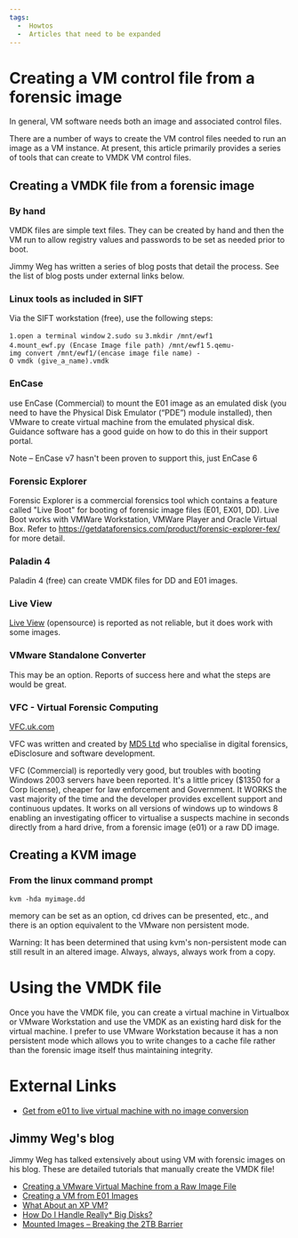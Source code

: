 ```yaml
---
tags:
  -  Howtos
  -  Articles that need to be expanded
---
```

# Creating a VM control file from a forensic image

In general, VM software needs both an image and associated control
files.

There are a number of ways to create the VM control files needed to run
an image as a VM instance. At present, this article primarily provides a
series of tools that can create to VMDK VM control files.

## Creating a VMDK file from a forensic image

### By hand

VMDK files are simple text files. They can be created by hand and then
the VM run to allow registry values and passwords to be set as needed
prior to boot.

Jimmy Weg has written a series of blog posts that detail the process.
See the list of blog posts under external links below.

### Linux tools as included in SIFT

Via the SIFT workstation (free), use the following steps:

`1.open a terminal window`
`2.sudo su`
`3.mkdir /mnt/ewf1`
`4.mount_ewf.py (Encase Image file path) /mnt/ewf1`
`5.qemu-img convert /mnt/ewf1/(encase image file name) -O vmdk (give_a_name).vmdk`

### EnCase

use EnCase (Commercial) to mount the E01 image as an emulated disk (you
need to have the Physical Disk Emulator (“PDE”) module installed), then
VMware to create virtual machine from the emulated physical disk.
Guidance software has a good guide on how to do this in their support
portal.

Note – EnCase v7 hasn't been proven to support this, just EnCase 6

### Forensic Explorer

Forensic Explorer is a commercial forensics tool which contains a
feature called "Live Boot" for booting of forensic image files (E01,
EX01, DD). Live Boot works with VMWare Workstation, VMWare Player and
Oracle Virtual Box. Refer to
<https://getdataforensics.com/product/forensic-explorer-fex/> for more detail.

### Paladin 4

Paladin 4 (free) can create VMDK files for DD and E01 images.

### Live View

[Live View](https://liveview.sourceforge.net/) (opensource) is reported
as not reliable, but it does work with some images.

### VMware Standalone Converter

This may be an option. Reports of success here and what the steps are
would be great.

### VFC - Virtual Forensic Computing

[VFC.uk.com](https://www.vfc.uk.com/)

VFC was written and created by [MD5 Ltd](https://www.md5.uk.com/) who
specialise in digital forensics, eDisclosure and software development.

VFC (Commercial) is reportedly very good, but troubles with booting
Windows 2003 servers have been reported. It's a little pricey (\$1350
for a Corp license), cheaper for law enforcement and Government. It
WORKS the vast majority of the time and the developer provides excellent
support and continuous updates. It works on all versions of windows up
to windows 8 enabling an investigating officer to virtualise a suspects
machine in seconds directly from a hard drive, from a forensic image
(e01) or a raw DD image.

## Creating a KVM image

### From the linux command prompt

`kvm -hda myimage.dd`

memory can be set as an option, cd drives can be presented, etc., and
there is an option equivalent to the VMware non persistent mode.

Warning: It has been determined that using kvm's non-persistent mode can
still result in an altered image. Always, always, always work from a
copy.

# Using the VMDK file

Once you have the VMDK file, you can create a virtual machine in
Virtualbox or VMware Workstation and use the VMDK as an existing hard
disk for the virtual machine. I prefer to use VMware Workstation because
it has a non persistent mode which allows you to write changes to a
cache file rather than the forensic image itself thus maintaining
integrity.

# External Links

- [Get from e01 to live virtual machine with no image conversion](http://cyb3rdaw6.harpermountain.net/2011/06/12/get-from-e01-to-live-virtual-machine-with-no-image-conversion/)

## Jimmy Weg's blog

Jimmy Weg has talked extensively about using VM with forensic images on
his blog. These are detailed tutorials that manually create the VMDK
file!

- [Creating a VMware Virtual Machine from a Raw Image File](http://justaskweg.com/?p=7)
- [Creating a VM from E01 Images](http://justaskweg.com/?p=653)
- [What About an XP VM?](http://justaskweg.com/?p=851)
- [How Do I Handle Really\* Big Disks?](http://justaskweg.com/?p=999)
- [Mounted Images – Breaking the 2TB Barrier](http://justaskweg.com/?p=1024)
